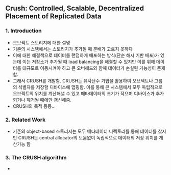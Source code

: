## Crush: Controlled, Scalable, Decentralized Placement of Replicated Data

### 1. Introduction

- 오브젝트 스토리지에 대한 설명
- 기존의 시스템에서는 스토리지가 추가될 때 분배가 고르지 못하다
- 이에 대한 해결책으로 데이터를 랜덤하게 배포하는 방식(단순 해시 기반  배포)가 있는데 이는 저장소가 추가될 때 load balancing을 해결할 수 있지만 이를 위해 데이터를 대규모로 이동시켜야 하고 큰 오버헤드와 함께 데이터가 손실된 가능성이 존재함. 
- 그래서 CRUSH를 개발함. CRUSH는 유사난수 기법을 활용하여 오브젝트나 그룹의 식별자를 저장할 디바이스에 맵핑함. 이를 통해 큰 시스템에서 모두 독립적으로 오브젝트의 위치를 계산해낼 수 있고 메타데이터의 크기가 작으며 디바이스가 추가되거나 제거될 때에만 갱신해줌.
- CRUSH의 목적 등등...

### 2. Related Work

- 기존의 object-based 스토리지는 모두 메타데이터 디렉토리를 통해 데이터를 찾지만 CRUSH는 central allocator의 도움없이 독립적으로 데이터의 저장 위치를 계산가능 함

### 3. The CRUSH algorithm

- 